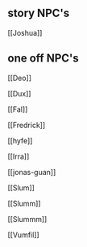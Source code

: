 ## story NPC's

[[Joshua]]
## one off NPC's

[[Deo]]

[[Dux]]

[[Fal]]

[[Fredrick]]

[[hyfe]]

[[Irra]]

[[jonas-guan]]

[[Slum]]

[[Slumm]]

[[Slummm]]

[[Vumfil]]
